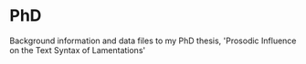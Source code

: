 # PhD
Background information and data files to my PhD thesis, 'Prosodic Influence on the Text Syntax of Lamentations'
